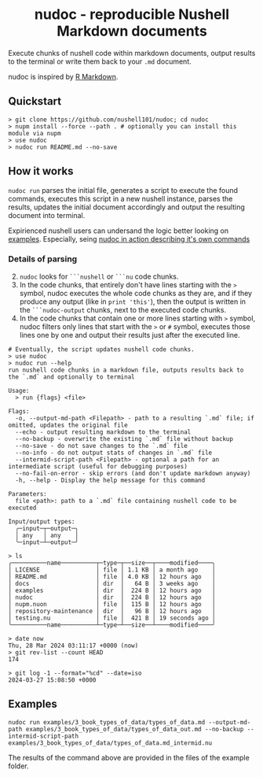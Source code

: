 <h1 align="center">nudoc - reproducible Nushell Markdown documents</h1>

Execute chunks of nushell code within markdown documents, output results to the terminal or write them back to your `.md` document.

nudoc is inspired by [R Markdown](https://bookdown.org/yihui/rmarkdown/basics.html#basics).

## Quickstart

```nushell no-run
> git clone https://github.com/nushell101/nudoc; cd nudoc
> nupm install --force --path . # optionally you can install this module via nupm
> use nudoc
> nudoc run README.md --no-save
```

## How it works

`nudoc run` parses the initial file, generates a script to execute the found commands, executes this script in a new nushell instance, parses the results, updates the initial document accordingly and output the resulting document into terminal.

Expirienced nushell users can undersand the logic better looking on [examples](./examples/). Especially, seing [nudoc in action describing it's own commands](./examples/2_nudocs_commands_explanations/nudoc_commands_explanations_out.md)

### Details of parsing

2. `nudoc` looks for ` ```nushell ` or ` ```nu ` code chunks.
3. In the code chunks, that entirely don't have lines starting with the `>` symbol, nudoc executes the whole code chunks as they are, and if they produce any output (like in `print 'this'`), then the output is written in the ` ```nudoc-output ` chunks, next to the executed code chunks.
4. In the code chunks that contain one or more lines starting with `>` symbol, nudoc filters only lines that start with the `>` or `#` symbol, executes those lines one by one and output their results just after the executed line.

```nushell
# Eventually, the script updates nushell code chunks.
> use nudoc
> nudoc run --help
run nushell code chunks in a markdown file, outputs results back to the `.md` and optionally to terminal

Usage:
  > run {flags} <file> 

Flags:
  -o, --output-md-path <Filepath> - path to a resulting `.md` file; if omitted, updates the original file
  --echo - output resulting markdown to the terminal
  --no-backup - overwrite the existing `.md` file without backup
  --no-save - do not save changes to the `.md` file
  --no-info - do not output stats of changes in `.md` file
  --intermid-script-path <Filepath> - optional a path for an intermediate script (useful for debugging purposes)
  --no-fail-on-error - skip errors (and don't update markdown anyway)
  -h, --help - Display the help message for this command

Parameters:
  file <path>: path to a `.md` file containing nushell code to be executed

Input/output types:
  ╭─input─┬─output─╮
  │ any   │ any    │
  ╰─input─┴─output─╯

> ls
╭──────────name──────────┬─type─┬──size──┬────modified────╮
│ LICENSE                │ file │ 1.1 KB │ a month ago    │
│ README.md              │ file │ 4.0 KB │ 12 hours ago   │
│ docs                   │ dir  │   64 B │ 3 weeks ago    │
│ examples               │ dir  │  224 B │ 12 hours ago   │
│ nudoc                  │ dir  │  224 B │ 12 hours ago   │
│ nupm.nuon              │ file │  115 B │ 12 hours ago   │
│ repository-maintenance │ dir  │   96 B │ 12 hours ago   │
│ testing.nu             │ file │  421 B │ 19 seconds ago │
╰──────────name──────────┴─type─┴──size──┴────modified────╯

> date now
Thu, 28 Mar 2024 03:11:17 +0000 (now)
> git rev-list --count HEAD
174

> git log -1 --format="%cd" --date=iso
2024-03-27 15:08:50 +0000
```

## Examples

```nushell no-run
nudoc run examples/3_book_types_of_data/types_of_data.md --output-md-path examples/3_book_types_of_data/types_of_data_out.md --no-backup --intermid-script-path examples/3_book_types_of_data/types_of_data.md_intermid.nu
```

The results of the command above are provided in the files of the example folder.
